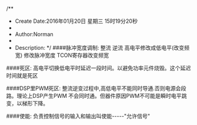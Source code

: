 /**
* Create Date:2016年01月20日 星期三 15时19分20秒
* 
* Author:Norman
* 
* Description: 
*/
####脉冲宽度调制:
    整流 逆流 高电平修改成低电平(改变频宽)
    修改脉冲宽度 TCON寄存器改变频宽

####死区:
    高电平切换低电平时延迟一段时间。以避免功率元件烧毁。这个延迟时间就是死区

####DSP里PWM死区:
    整流逆变过程中,高低电平不能同时导通.否则电源会段路。理论上DSP产生PWM 不会同时通。但器件原因PWM不可能是瞬时电平跳变，以梯形下降。

####使能:
    负责控制信号的输入和输出叫使能-----"允许信号"

